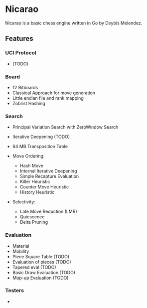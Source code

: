 # Nicarao

Nicarao is a basic chess engine written in Go by Deybis Melendez.

## Features

### UCI Protocol

-   (TODO)

### Board

-   12 Bitboards
-   Classical Approach for move generation
-   Little endian file and rank mapping
-   Zobrist Hashing

### Search

-   Principal Variation Search with ZeroWindow Search
-   Iterative Deepening (TODO)
-   64 MB Transposition Table

-   Move Ordering:

    -   Hash Move
    -   Internal Iterative Deepening
    -   Simple Recapture Evaluation
    -   Killer Heuristic
    -   Counter Move Heuristic
    -   History Heuristic

-   Selectivity:
    -   Late Move Reduction (LMR)
    -   Quiescence
    -   Delta Pruning

### Evaluation

-   Material
-   Mobility
-   Piece Square Table (TODO)
-   Evaluation of pieces (TODO)
-   Tapered eval (TODO)
-   Basic Draw Evaluation (TODO)
-   Mop-up Evaluation (TODO)

### Testers

-   
